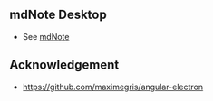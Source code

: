 ## mdNote Desktop
- See [mdNote](https://github.com/apedley/mdnote)

## Acknowledgement
- https://github.com/maximegris/angular-electron
